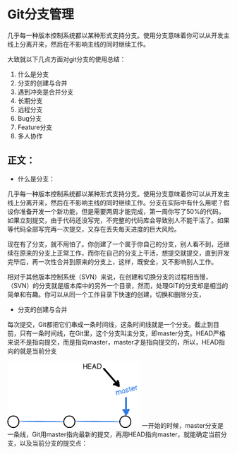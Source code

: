 # Git分支管理

几乎每一种版本控制系统都以某种形式支持分支。使用分支意味着你可以从开发主线上分离开来，然后在不影响主线的同时继续工作。

大致就以下几点方面对git分支的使用总结：

1. 什么是分支
2. 分支的创建与合并
3. 遇到冲突是合并分支
4. 长期分支
5. 远程分支
6. Bug分支
7. Feature分支
8. 多人协作


## 正文：
- 什么是分支：

几乎每一种版本控制系统都以某种形式支持分支。使用分支意味着你可以从开发主线上分离开来，然后在不影响主线的同时继续工作。分支在实际中有什么用呢？假设你准备开发一个新功能，但是需要两周才能完成，第一周你写了50%的代码，如果立刻提交，由于代码还没写完，不完整的代码库会导致别人不能干活了。如果等代码全部写完再一次提交，又存在丢失每天进度的巨大风险。

现在有了分支，就不用怕了。你创建了一个属于你自己的分支，别人看不到，还继续在原来的分支上正常工作，而你在自己的分支上干活，想提交就提交，直到开发完毕后，再一次性合并到原来的分支上，这样，既安全，又不影响别人工作。

相对于其他版本控制系统（SVN）来说，在创建和切换分支的过程相当慢，（SVN）的分支就是版本库中的另外一个目录，然而，处理GIT的分支却是相当的简单和有趣。你可以从同一个工作目录下快速的创建，切换和删除分支，


- 分支的创建与合并

每次提交，Git都把它们串成一条时间线，这条时间线就是一个分支。截止到目前，只有一条时间线，在Git里，这个分支叫主分支，即master分支。HEAD严格来说不是指向提交，而是指向master，master才是指向提交的，所以，HEAD指向的就是当前分支

![alt text](0.png)
一开始的时候，master分支是一条线，Git用master指向最新的提交，再用HEAD指向master，就能确定当前分支，以及当前分支的提交点：

